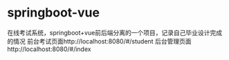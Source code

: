 # springboot-vue
在线考试系统，springboot+vue前后端分离的一个项目，记录自己毕业设计完成的情况
前台考试页面http://localhost:8080/#/student
后台管理页面http://localhost:8080/#/index
